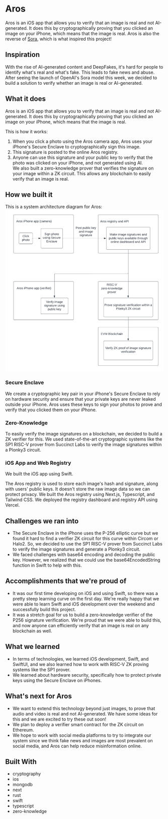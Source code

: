 # Aros
Aros is an iOS app that allows you to verify that an image is real and not AI-generated. It does this by cryptographically proving that you clicked an image on your iPhone, which means that the image is real. Aros is also the reverse of [Sora](https://openai.com/sora), which is what inspired this project!

## Inspiration
With the rise of AI-generated content and DeepFakes, it's hard for people to identify what's real and what's fake. This leads to fake news and abuse. After seeing the launch of OpenAI's Sora model this week, we decided to build a solution to verify whether an image is real or AI-generated.

## What it does
Aros is an iOS app that allows you to verify that an image is real and not AI-generated. It does this by cryptographically proving that you clicked an image on your iPhone, which means that the image is real.

This is how it works:
1. When you click a photo using the Aros camera app, Aros uses your iPhone's Secure Enclave to cryptographically sign this image.  
2. This signature is posted to the online Aros registry.  
3. Anyone can use this signature and your public key to verify that the photo was clicked on your iPhone, and not generated using AI.  
We also built a zero-knowledge prover that verifies the signature on your image within a ZK circuit. This allows any blockchain to easily verify that an image is real.

## How we built it
This is a system architecture diagram for Aros:
![Aros Architecture](./assets/system-architecture.png)

### Secure Enclave
We create a cryptographic key pair in your iPhone's Secure Enclave to rely on hardware security and ensure that your private keys are never leaked outside your iPhone. Aros uses these keys to sign your photos to prove and verify that you clicked them on your iPhone.

### Zero-Knowledge
To easily verify the image signatures on a blockchain, we decided to build a ZK verifier for this. We used state-of-the-art cryptographic systems like the SP1 RISC-V prover from Succinct Labs to verify the image signatures within a Plonky3 circuit.

### iOS App and Web Registry
We built the iOS app using Swift.

The Aros registry is used to store each image's hash and signature, along with users' public keys. It doesn't store the raw image data so we can protect privacy. We built the Aros registry using Next.js, Typescript, and Tailwind CSS. We deployed the registry dashboard and registry API using Vercel.

## Challenges we ran into
- The Secure Enclave in the iPhone uses the P-256 elliptic curve but we found it hard to find a verifier ZK circuit for this curve within Circom or Halo2. So, we decided to use the SP1 RISC-V prover from Succinct Labs to verify the image signatures and generate a Plonky3 circuit.  
- We faced challenges with base64 encoding and decoding the public key. However, we realized that we could use the base64EncodedString function in Swift to help with this.

## Accomplishments that we're proud of
- It was our first time developing on iOS and using Swift, so there was a pretty steep learning curve on the first day. We're really happy that we were able to learn Swift and iOS development over the weekend and successfully build this project.  
- It was a stretch goal for us to build a zero-knowledge verifier of the P256 signature verification. We're proud that we were able to build this, and now anyone can efficiently verify that an image is real on any blockchain as well.  

## What we learned
- In terms of technologies, we learned iOS development, Swift, and SwiftUI, and we also learned how to work with RISC-V ZK proving systems like the SP1 prover.  
- We learned about hardware security, specifically how to protect private keys using the Secure Enclave on iPhones.  

## What's next for Aros
- We want to extend this technology beyond just images, to prove that audio and video is real and not AI-generated. We have some ideas for this and we are excited to try these out soon!  
- We plan to deploy a verifier smart contract for the ZK circuit on Ethereum.  
- We hope to work with social media platforms to try to integrate our system since we think fake news and images are most prevalent on social media, and Aros can help reduce misinformation online.

## Built With
- cryptography  
- ios  
- mongodb  
- next  
- rust  
- swift  
- typescript  
- zero-knowledge  
